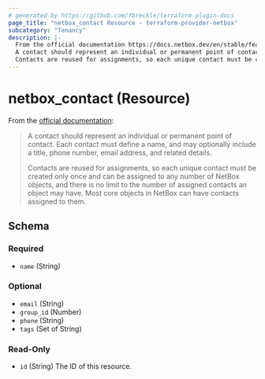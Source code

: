 ```yaml
---
# generated by https://github.com/fbreckle/terraform-plugin-docs
page_title: "netbox_contact Resource - terraform-provider-netbox"
subcategory: "Tenancy"
description: |-
  From the official documentation https://docs.netbox.dev/en/stable/features/contacts/#contacts_1:
  A contact should represent an individual or permanent point of contact. Each contact must define a name, and may optionally include a title, phone number, email address, and related details.
  Contacts are reused for assignments, so each unique contact must be created only once and can be assigned to any number of NetBox objects, and there is no limit to the number of assigned contacts an object may have. Most core objects in NetBox can have contacts assigned to them.
---
```


# netbox_contact (Resource)

From the [official documentation](https://docs.netbox.dev/en/stable/features/contacts/#contacts_1):

> A contact should represent an individual or permanent point of contact. Each contact must define a name, and may optionally include a title, phone number, email address, and related details.
>
> Contacts are reused for assignments, so each unique contact must be created only once and can be assigned to any number of NetBox objects, and there is no limit to the number of assigned contacts an object may have. Most core objects in NetBox can have contacts assigned to them.



<!-- schema generated by tfplugindocs -->
## Schema

### Required

- `name` (String)

### Optional

- `email` (String)
- `group_id` (Number)
- `phone` (String)
- `tags` (Set of String)

### Read-Only

- `id` (String) The ID of this resource.
